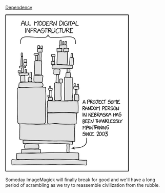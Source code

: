 [Dependency](https://xkcd.com/2347)

![Dependency](./random_comic.png)

Someday ImageMagick will finally break for good and we'll have a long period of scrambling as we try to reassemble civilization from the rubble.

